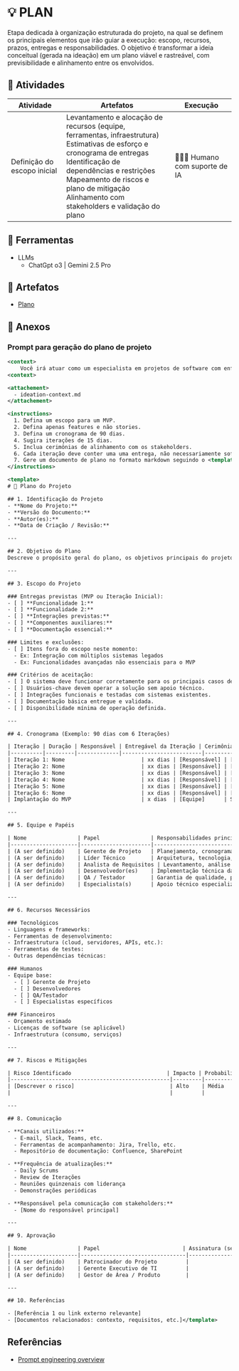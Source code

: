 # 💡 PLAN
Etapa dedicada à organização estruturada do projeto, na qual se definem os principais elementos que irão guiar a execução: escopo, recursos, prazos, entregas e responsabilidades. O objetivo é transformar a ideia conceitual (gerada na ideação) em um plano viável e rastreável, com previsibilidade e alinhamento entre os envolvidos.

## 📘 Atividades 
| Atividade                          | Artefatos                                                                                     | Execução            |
|------------------------------------|-----------------------------------------------------------------------------------------------|---------------------|
| Definição do escopo inicial        | Levantamento e alocação de recursos (equipe, ferramentas, infraestrutura) <br> Estimativas de esforço e cronograma de entregas <br> Identificação de dependências e restrições <br> Mapeamento de riscos e plano de mitigação <br> Alinhamento com stakeholders e validação do plano | 🧑🏽🧠 Humano com suporte de IA |

## 🧰 Ferramentas
- LLMs
    - ChatGpt o3 | Gemini 2.5 Pro

## 📄 Artefatos

- [Plano](./plan-document.md)

## 🔗 Anexos

### Prompt para geração do plano de projeto
````xml
<context>
    Você irá atuar como um especialista em projetos de software com enfase elaboração e análise de requisitos. Seu papel é auxiliar na geração de um planejamento para guiar a execução do projeto. Com base no {{DOCUMENTO}} de contexto em <attachement>, defina o escopo inicial do projeto. Além disso sugira, ferramentas, equipe e infraestrutura necessária. Siga as instruções defenido em <instructions>. Dado que este é um planajemento inical antes da análise dos requisitos, só planeje as macro-atividades e seus potênciais entregáveis. Planeje conforme o contexto no {{DOCUMENTO}} anexado. Ao construir o plano, fique atento as dependências e restrições; mapeie os riscos e como mitiga-los. 
<context>

<attachement>
  - ideation-context.md
</attachement>

<instructions>
  1. Defina um escopo para um MVP.
  2. Defina apenas features e não stories.
  3. Defina um cronograma de 90 dias.
  4. Sugira iterações de 15 dias.
  5. Inclua cerimônias de alinhamento com os stakeholders.
  6. Cada iteração deve conter uma uma entrega, não necessariamente software.
  7. Gere um documento de plano no formato markdown seguindo o <template>.
</instructions>

<template>
# 📘 Plano do Projeto

## 1. Identificação do Projeto
- **Nome do Projeto:** 
- **Versão do Documento:** 
- **Autor(es):** 
- **Data de Criação / Revisão:** 

---

## 2. Objetivo do Plano
Descreve o propósito geral do plano, os objetivos principais do projeto, e os resultados esperados, incluindo o escopo de atuação e metas iniciais.

---

## 3. Escopo do Projeto

### Entregas previstas (MVP ou Iteração Inicial):
- [ ] **Funcionalidade 1:** 
- [ ] **Funcionalidade 2:** 
- [ ] **Integrações previstas:** 
- [ ] **Componentes auxiliares:** 
- [ ] **Documentação essencial:** 

### Limites e exclusões:
- [ ] Itens fora do escopo neste momento:
  - Ex: Integração com múltiplos sistemas legados
  - Ex: Funcionalidades avançadas não essenciais para o MVP

### Critérios de aceitação:
- [ ] O sistema deve funcionar corretamente para os principais casos de uso.
- [ ] Usuários-chave devem operar a solução sem apoio técnico.
- [ ] Integrações funcionais e testadas com sistemas existentes.
- [ ] Documentação básica entregue e validada.
- [ ] Disponibilidade mínima de operação definida.

---

## 4. Cronograma (Exemplo: 90 dias com 6 Iterações)

| Iteração | Duração | Responsável | Entregável da Iteração | Cerimônias de Alinhamento |
|----------|---------|-------------|-------------------------|----------------------------|
| Iteração 1: Nome                        | xx dias | [Responsável] | [Resultado esperado]                 | [Kick-off, review etc.]       |
| Iteração 2: Nome                        | xx dias | [Responsável] | [Resultado esperado]                 |                                |
| Iteração 3: Nome                        | xx dias | [Responsável] | [Resultado esperado]                 |                                |
| Iteração 4: Nome                        | xx dias | [Responsável] | [Resultado esperado]                 |                                |
| Iteração 5: Nome                        | xx dias | [Responsável] | [Resultado esperado]                 |                                |
| Iteração 6: Nome                        | xx dias | [Responsável] | [Resultado esperado]                 |                                |
| Implantação do MVP                      | x dias  | [Equipe]      | Sistema entregue                     | Reunião pós-implantação        |

---

## 5. Equipe e Papéis

| Nome                | Papel                | Responsabilidades principais                                  |
|---------------------|----------------------|---------------------------------------------------------------|
| (A ser definido)    | Gerente de Projeto   | Planejamento, cronograma, comunicação, gestão de riscos       |
| (A ser definido)    | Líder Técnico        | Arquitetura, tecnologia, diretrizes técnicas, revisão de código|
| (A ser definido)    | Analista de Requisitos | Levantamento, análise e validação com stakeholders            |
| (A ser definido)    | Desenvolvedor(es)    | Implementação técnica das soluções                            |
| (A ser definido)    | QA / Testador        | Garantia de qualidade, planos de teste, validação funcional   |
| (A ser definido)    | Especialista(s)      | Apoio técnico especializado, integração com sistemas externos |

---

## 6. Recursos Necessários

### Tecnológicos
- Linguagens e frameworks: 
- Ferramentas de desenvolvimento:
- Infraestrutura (cloud, servidores, APIs, etc.):
- Ferramentas de testes:
- Outras dependências técnicas:

### Humanos
- Equipe base:
  - [ ] Gerente de Projeto
  - [ ] Desenvolvedores
  - [ ] QA/Testador
  - [ ] Especialistas específicos

### Financeiros
- Orçamento estimado
- Licenças de software (se aplicável)
- Infraestrutura (consumo, serviços)

---

## 7. Riscos e Mitigações

| Risco Identificado                              | Impacto | Probabilidade | Plano de Mitigação                                     |
|--------------------------------------------------|---------|----------------|--------------------------------------------------------|
| [Descrever o risco]                              | Alto    | Média          | [Plano para mitigar ou reduzir o risco]                |
|                                                  |         |                |                                                        |

---

## 8. Comunicação

- **Canais utilizados:**
  - E-mail, Slack, Teams, etc.
  - Ferramentas de acompanhamento: Jira, Trello, etc.
  - Repositório de documentação: Confluence, SharePoint

- **Frequência de atualizações:**
  - Daily Scrums
  - Review de Iterações
  - Reuniões quinzenais com liderança
  - Demonstrações periódicas

- **Responsável pela comunicação com stakeholders:**
  - [Nome do responsável principal]

---

## 9. Aprovação

| Nome                | Papel                          | Assinatura (se necessário) |
|---------------------|---------------------------------|-----------------------------|
| (A ser definido)    | Patrocinador do Projeto         |                             |
| (A ser definido)    | Gerente Executivo de TI         |                             |
| (A ser definido)    | Gestor de Área / Produto        |                             |

---

## 10. Referências

- [Referência 1 ou link externo relevante]
- [Documentos relacionados: contexto, requisitos, etc.]</template>
````


## Referências
- [Prompt engineering overview](https://docs.anthropic.com/en/docs/build-with-claude/prompt-engineering/overview)
